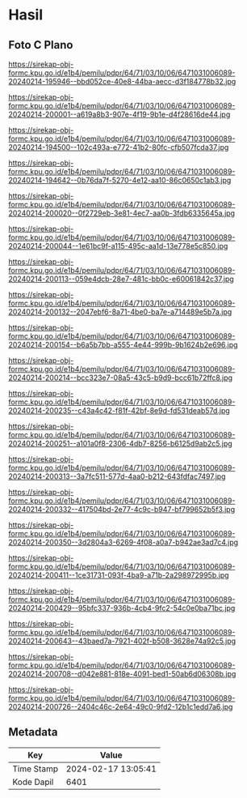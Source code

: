 # Hasil

## Foto C Plano

https://sirekap-obj-formc.kpu.go.id/e1b4/pemilu/pdpr/64/71/03/10/06/6471031006089-20240214-195946--bbd052ce-40e8-44ba-aecc-d3f184778b32.jpg

https://sirekap-obj-formc.kpu.go.id/e1b4/pemilu/pdpr/64/71/03/10/06/6471031006089-20240214-200001--a619a8b3-907e-4f19-9b1e-d4f28616de44.jpg

https://sirekap-obj-formc.kpu.go.id/e1b4/pemilu/pdpr/64/71/03/10/06/6471031006089-20240214-194500--102c493a-e772-41b2-80fc-cfb507fcda37.jpg

https://sirekap-obj-formc.kpu.go.id/e1b4/pemilu/pdpr/64/71/03/10/06/6471031006089-20240214-194642--0b76da7f-5270-4e12-aa10-86c0650c1ab3.jpg

https://sirekap-obj-formc.kpu.go.id/e1b4/pemilu/pdpr/64/71/03/10/06/6471031006089-20240214-200020--0f2729eb-3e81-4ec7-aa0b-3fdb6335645a.jpg

https://sirekap-obj-formc.kpu.go.id/e1b4/pemilu/pdpr/64/71/03/10/06/6471031006089-20240214-200044--1e61bc9f-a115-495c-aa1d-13e778e5c850.jpg

https://sirekap-obj-formc.kpu.go.id/e1b4/pemilu/pdpr/64/71/03/10/06/6471031006089-20240214-200113--059e4dcb-28e7-481c-bb0c-e60061842c37.jpg

https://sirekap-obj-formc.kpu.go.id/e1b4/pemilu/pdpr/64/71/03/10/06/6471031006089-20240214-200132--2047ebf6-8a71-4be0-ba7e-a714489e5b7a.jpg

https://sirekap-obj-formc.kpu.go.id/e1b4/pemilu/pdpr/64/71/03/10/06/6471031006089-20240214-200154--b6a5b7bb-a555-4e44-999b-9b1624b2e696.jpg

https://sirekap-obj-formc.kpu.go.id/e1b4/pemilu/pdpr/64/71/03/10/06/6471031006089-20240214-200214--bcc323e7-08a5-43c5-b9d9-bcc61b72ffc8.jpg

https://sirekap-obj-formc.kpu.go.id/e1b4/pemilu/pdpr/64/71/03/10/06/6471031006089-20240214-200235--c43a4c42-f81f-42bf-8e9d-fd531deab57d.jpg

https://sirekap-obj-formc.kpu.go.id/e1b4/pemilu/pdpr/64/71/03/10/06/6471031006089-20240214-200251--a101a0f8-2306-4db7-8256-b6125d9ab2c5.jpg

https://sirekap-obj-formc.kpu.go.id/e1b4/pemilu/pdpr/64/71/03/10/06/6471031006089-20240214-200313--3a7fc511-577d-4aa0-b212-643fdfac7497.jpg

https://sirekap-obj-formc.kpu.go.id/e1b4/pemilu/pdpr/64/71/03/10/06/6471031006089-20240214-200332--417504bd-2e77-4c9c-b947-bf799652b5f3.jpg

https://sirekap-obj-formc.kpu.go.id/e1b4/pemilu/pdpr/64/71/03/10/06/6471031006089-20240214-200350--3d2804a3-6269-4f08-a0a7-b942ae3ad7c4.jpg

https://sirekap-obj-formc.kpu.go.id/e1b4/pemilu/pdpr/64/71/03/10/06/6471031006089-20240214-200411--1ce31731-093f-4ba9-a71b-2a298972995b.jpg

https://sirekap-obj-formc.kpu.go.id/e1b4/pemilu/pdpr/64/71/03/10/06/6471031006089-20240214-200429--95bfc337-936b-4cb4-9fc2-54c0e0ba71bc.jpg

https://sirekap-obj-formc.kpu.go.id/e1b4/pemilu/pdpr/64/71/03/10/06/6471031006089-20240214-200643--43baed7a-7921-402f-b508-3628e74a92c5.jpg

https://sirekap-obj-formc.kpu.go.id/e1b4/pemilu/pdpr/64/71/03/10/06/6471031006089-20240214-200708--d042e881-818e-4091-bed1-50ab6d06308b.jpg

https://sirekap-obj-formc.kpu.go.id/e1b4/pemilu/pdpr/64/71/03/10/06/6471031006089-20240214-200726--2404c46c-2e64-49c0-9fd2-12b1c1edd7a6.jpg


## Metadata

| Key        | Value               |
| ---------- | ------------------- |
| Time Stamp | 2024-02-17 13:05:41 |
| Kode Dapil | 6401                |




